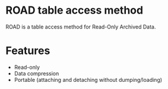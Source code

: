 # ROAD table access method

ROAD is a table access method for Read-Only Archived Data.

# Features

- Read-only
- Data compression
- Portable (attaching and detaching without dumping/loading)
